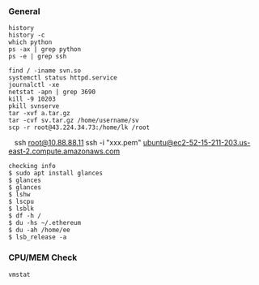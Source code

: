 ### General

    history
    history -c
    which python
    ps -ax | grep python
    ps -e | grep ssh

    find / -iname svn.so
    systemctl status httpd.service
    journalctl -xe
    netstat -apn | grep 3690
    kill -9 10203
    pkill svnserve
    tar -xvf a.tar.gz
    tar -cvf sv.tar.gz /home/username/sv
    scp -r root@43.224.34.73:/home/lk /root
    ssh root@10.88.88.11
    ssh -i "xxx.pem" ubuntu@ec2-52-15-211-203.us-east-2.compute.amazonaws.com
    
    checking info
    $ sudo apt install glances
    $ glances
    $ glances
    $ lshw
    $ lscpu
    $ lsblk
    $ df -h /
    $ du -hs ~/.ethereum
    $ du -ah /home/ee
    $ lsb_release -a   
    
### CPU/MEM Check

    vmstat
    
